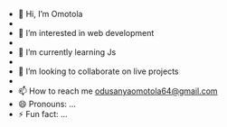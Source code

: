 - 👋 Hi, I’m Omotola
- 
- 👀 I’m interested in web development
-  
- 🌱 I’m currently learning Js
- 
- 💞️ I’m looking to collaborate on live projects
- 
- 📫 How to reach me odusanyaomotola64@gmail.com 
- 😄 Pronouns: ...
- ⚡ Fun fact: ...

<!---
Tolexy001/Tolexy001 is a ✨ special ✨ repository because its `README.md` (this file) appears on your GitHub profile.
You can click the Preview link to take a look at your changes.
--->
